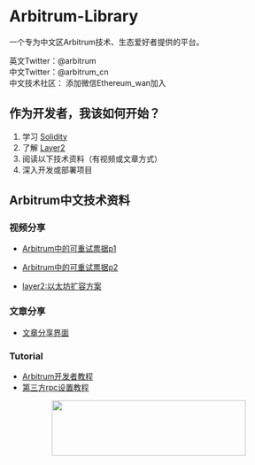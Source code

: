 # Arbitrum-Library
一个专为中文区Arbitrum技术、生态爱好者提供的平台。

英文Twitter：@arbitrum \
中文Twitter：@arbitrum_cn \
中文技术社区： 添加微信Ethereum_wan加入

## 作为开发者，我该如何开始？

1. 学习 [Solidity](https://docs.soliditylang.org/en)
2. 了解 [Layer2](https://ethereum.org/zh/layer-2/)
3. 阅读以下技术资料（有视频或文章方式）
4. 深入开发或部署项目

## Arbitrum中文技术资料

### 视频分享
- [Arbitrum中的可重试票据p1](https://www.youtube.com/watch?v=sYo8DXvysJI)

- [Arbitrum中的可重试票据p2](https://www.youtube.com/watch?v=l_wt3L2k4dc)

- [layer2:以太坊扩容方案](https://b23.tv/Vjn521b)
  
### 文章分享

- [文章分享界面](./Share/Articles/README.md)

### Tutorial

- [Arbitrum开发者教程](arbitrum-tutorials/README.md)
- [第三方rpc设置教程](tutorials/README.md)


<!-- # Arbitrum Coummunity Todo List
除翻译计划外，我们还为社区爱好者提供了[技术](TodoList/Tech.md)以及[非技术部分](TodoList/NonTech.md)，以供各社区爱好者们参与社区贡献。
如果您对Arbitrum或是Arbitrum Library有任何改进想法，欢迎提交PR。 -->
<p align="center">
  <img width="350" height="100" src= "https://arbitrum.io/wp-content/uploads/2021/01/cropped-Arbitrum_Horizontal-Logo-Full-color-White-background-scaled-1.jpg" />
</p>
